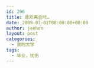 ```yaml
---
id: 296
title: 悲欢离合时…
date: 2009-07-01T08:00:00+00:00
author: jeehon
layout: post
categories:
  - 我的大学
tags:
  - 毕业，忧伤
---
```

